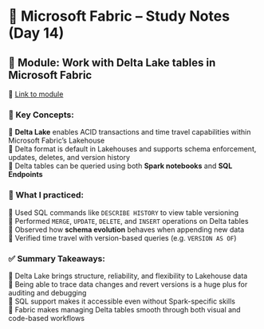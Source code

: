 
# 📘 Microsoft Fabric – Study Notes (Day 14)

## 🔷 Module: Work with Delta Lake tables in Microsoft Fabric  
🔗 [Link to module](https://learn.microsoft.com/en-us/training/modules/work-delta-lake-tables-fabric/?WT.mc_id=cloudskillschallenge_b696c18d-7201-4aff-9c7d-d33014d93b25)

### 🧠 Key Concepts:
🔹 **Delta Lake** enables ACID transactions and time travel capabilities within Microsoft Fabric’s Lakehouse  
🔹 Delta format is default in Lakehouses and supports schema enforcement, updates, deletes, and version history  
🔹 Delta tables can be queried using both **Spark notebooks** and **SQL Endpoints**

### 🔧 What I practiced:
🔹 Used SQL commands like `DESCRIBE HISTORY` to view table versioning  
🔹 Performed `MERGE`, `UPDATE`, `DELETE`, and `INSERT` operations on Delta tables  
🔹 Observed how **schema evolution** behaves when appending new data  
🔹 Verified time travel with version-based queries (e.g. `VERSION AS OF`)

### ✅ Summary Takeaways:
🔹 Delta Lake brings structure, reliability, and flexibility to Lakehouse data  
🔹 Being able to trace data changes and revert versions is a huge plus for auditing and debugging  
🔹 SQL support makes it accessible even without Spark-specific skills  
🔹 Fabric makes managing Delta tables smooth through both visual and code-based workflows
